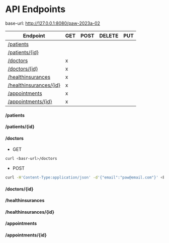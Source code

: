 # API Endpoints
base-url: http://127.0.0.1:8080/paw-2023a-02

| Endpoint                 | GET | POST | DELETE | PUT |
|--------------------------|-----|------|--------|-----|
| [/patients]              |     |      |        |     |
| [/patients/{id}]         |     |      |        |     |
| [/doctors]               | x   |      |        |     |
| [/doctors/{id}]          | x   |      |        |     |
| [/healthinsurances]      | x   |      |        |     |
| [/healthinsurances/{id}] | x   |      |        |     |
| [/appointments]          | x   |      |        |     |
| [/appointments/{id}]     | x   |      |        |     |

#### /patients
#### /patients/{id}
#### /doctors

- GET
```sh
curl <basr-url>/doctors
```
- POST
```sh
curl -H'Content-Type:application/json' -d'{"email":"paw@email.com"}' <base-url>/doctors
```

#### /doctors/{id}
#### /healthinsurances
#### /healthinsurances/{id}
#### /appointments
#### /appointments/{id}

[/patients]: #patients
[/patients/{id}]: #patientsid
[/doctors]: #doctors
[/doctors/{id}]: #doctorsid
[/healthinsurances]: #healthinsurances
[/healthinsurances/{id}]: #healthinsurancesid
[/appointments]: #appointments
[/appointments/{id}]: #appointmentsid